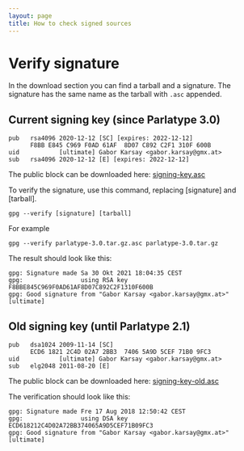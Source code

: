 ```yaml
---
layout: page
title: How to check signed sources
---
```


# Verify signature
In the download section you can find a tarball and a signature. The signature has the same name as the tarball with `.asc` appended.


## Current signing key (since Parlatype 3.0)

```
pub   rsa4096 2020-12-12 [SC] [expires: 2022-12-12]
      F8BB E845 C969 F0AD 61AF  8D07 C892 C2F1 310F 600B
uid           [ultimate] Gabor Karsay <gabor.karsay@gmx.at>
sub   rsa4096 2020-12-12 [E] [expires: 2022-12-12]
```
The public block can be downloaded here: [signing-key.asc](signing-key.asc)



To verify the signature, use this command, replacing [signature] and [tarball].
```
gpg --verify [signature] [tarball]
```
For example
```
gpg --verify parlatype-3.0.tar.gz.asc parlatype-3.0.tar.gz
```

The result should look like this:
```
gpg: Signature made Sa 30 Okt 2021 18:04:35 CEST
gpg:                using RSA key F8BBE845C969F0AD61AF8D07C892C2F1310F600B
gpg: Good signature from "Gabor Karsay <gabor.karsay@gmx.at>" [ultimate]
```

## Old signing key (until Parlatype 2.1)

```
pub   dsa1024 2009-11-14 [SC]
      ECD6 1821 2C4D 02A7 2BB3  7406 5A9D 5CEF 71B0 9FC3
uid           [ultimate] Gabor Karsay <gabor.karsay@gmx.at>
sub   elg2048 2011-08-20 [E]
```

The public block can be downloaded here: [signing-key-old.asc](signing-key-old.asc)


The verification should look like this:
```
gpg: Signature made Fre 17 Aug 2018 12:50:42 CEST
gpg:                using DSA key ECD618212C4D02A72BB374065A9D5CEF71B09FC3
gpg: Good signature from "Gabor Karsay <gabor.karsay@gmx.at>" [ultimate]
```
